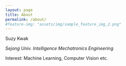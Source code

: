 ```yaml
---
layout: page
title: About
permalink: /about/
#feature-img: "assets/img/sample_feature_img_2.png"
---
```


Suzy Kwak

*Sejong Univ. Intelligence Mechatronics Engineering*

Interest: Machine Learning, Computer Vision etc.
